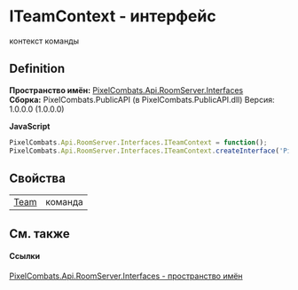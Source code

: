 # ITeamContext - интерфейс


контекст команды



## Definition
**Пространство имён:** <a href="f9e9f261-263f-77ec-094c-46b0a7ac02ae">PixelCombats.Api.RoomServer.Interfaces</a>  
**Сборка:** PixelCombats.PublicAPI (в PixelCombats.PublicAPI.dll) Версия: 1.0.0.0 (1.0.0.0)

**JavaScript**
``` JavaScript
PixelCombats.Api.RoomServer.Interfaces.ITeamContext = function();
PixelCombats.Api.RoomServer.Interfaces.ITeamContext.createInterface('PixelCombats.Api.RoomServer.Interfaces.ITeamContext');
```



## Свойства
<table>
<tr>
<td><a href="e5f52199-2e2c-2106-0d49-430b7485c7fc">Team</a></td>
<td>команда</td></tr>
</table>

## См. также


#### Ссылки
<a href="f9e9f261-263f-77ec-094c-46b0a7ac02ae">PixelCombats.Api.RoomServer.Interfaces - пространство имён</a>  
